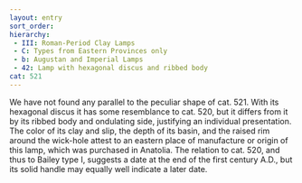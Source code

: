 ```yaml
---
layout: entry
sort_order:
hierarchy:
 - III: Roman-Period Clay Lamps
 - C: Types from Eastern Provinces only
 - b: Augustan and Imperial Lamps
 - 42: Lamp with hexagonal discus and ribbed body
cat: 521
---
```


We have not found any parallel to the peculiar shape of cat. 521. With its hexagonal discus it has some resemblance to cat. 520, but it differs from it by its ribbed body and ondulating side, justifying an individual presentation. The color of its clay and slip, the depth of its basin, and the raised rim around the wick-hole attest to an eastern place of manufacture or origin of this lamp, which was purchased in Anatolia. The relation to cat. 520, and thus to Bailey type I, suggests a date at the end of the first century A.D., but its solid handle may equally well indicate a later date.

